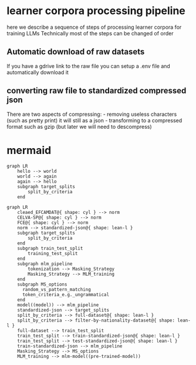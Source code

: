 # learner corpora processing pipeline
here we describe a sequence of steps of processing learner corpora for training LLMs
Technically most of the steps can be changed of order
## Automatic download of raw datasets
If you have a gdrive link to the raw file you can setup a .env file and automatically download it

## converting raw file to standardized compressed json 
There are two aspects of compressing:
    - removing useless characters (such as pretty print) it will still as a json
    - transforming to a compressed format such as gzip (but later we will need to descompress)



# mermaid
```mermaid
graph LR
    hello --> world
    world --> again
    again --> hello
    subgraph target_splits
        split_by_criteria
    end 
```
```mermaid
graph LR
    cleaed_EFCAMDAT@{ shape: cyl } --> norm
    CELVA-SP@{ shape: cyl } --> norm
    FCE@{ shape: cyl } --> norm
    norm --> standardized-json@{ shape: lean-l }
    subgraph target_splits
        split_by_criteria
    end 
    subgraph train_test_split
        training_test_split
    end
    subgraph mlm_pipeline
        tokenization --> Masking_Strategy
        Masking_Strategy --> MLM_training
    end
    subgraph MS_options
      random_vs_pattern_matching
      token_criteria_e.g._ungrammatical
    end
    model((model)) --> mlm_pipeline
    standardized-json --> target_splits
    split_by_criteria --> full-dataset@{ shape: lean-l }
    split_by_criteria --> filter-by-nationality-dataset@{ shape: lean-l }
    full-dataset --> train_test_split
    train_test_split --> train-standardized-json@{ shape: lean-l }
    train_test_split --> test-standardized-json@{ shape: lean-l }
    train-standardized-json --> mlm_pipeline
    Masking_Strategy --> MS_options
    MLM_training --> mlm-model((pre-trained-model))
```
